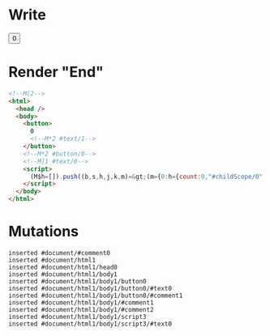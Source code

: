 # Write
  <!M[2><button>0<!M*2 #text/1></button><!M*2 #button/0><!M]1 #text/0><script>(M$h=[]).push((b,s,h,j,k,m)=>(m={0:h={count:0,"#childScope/0":k={"#text/0!":j={}}},1:k,2:j},j._=h,m),[2,"packages/translator-tags/src/__tests__/fixtures/basic-nested-scope-custom-tag/template.marko_1_count/subscriber",2,"packages/translator-tags/src/__tests__/fixtures/basic-nested-scope-custom-tag/template.marko_1_count",])</script>


# Render "End"
```html
<!--M[2-->
<html>
  <head />
  <body>
    <button>
      0
      <!--M*2 #text/1-->
    </button>
    <!--M*2 #button/0-->
    <!--M]1 #text/0-->
    <script>
      (M$h=[]).push((b,s,h,j,k,m)=&gt;(m={0:h={count:0,"#childScope/0":k={"#text/0!":j={}}},1:k,2:j},j._=h,m),[2,"packages/translator-tags/src/__tests__/fixtures/basic-nested-scope-custom-tag/template.marko_1_count/subscriber",2,"packages/translator-tags/src/__tests__/fixtures/basic-nested-scope-custom-tag/template.marko_1_count",])
    </script>
  </body>
</html>
```

# Mutations
```
inserted #document/#comment0
inserted #document/html1
inserted #document/html1/head0
inserted #document/html1/body1
inserted #document/html1/body1/button0
inserted #document/html1/body1/button0/#text0
inserted #document/html1/body1/button0/#comment1
inserted #document/html1/body1/#comment1
inserted #document/html1/body1/#comment2
inserted #document/html1/body1/script3
inserted #document/html1/body1/script3/#text0
```
